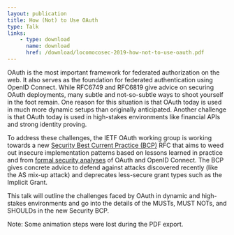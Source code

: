 ```yaml
---
layout: publication
title: How (Not) to Use OAuth
type: Talk
links:
    - type: download
      name: download
      href: /download/locomocosec-2019-how-not-to-use-oauth.pdf
---
```


OAuth is the most important framework for federated authorization on
the web. It also serves as the foundation for federated authentication
using OpenID Connect. While RFC6749 and RFC6819 give advice on
securing OAuth deployments, many subtle and not-so-subtle ways to
shoot yourself in the foot remain. One reason for this situation is
that OAuth today is used in much more dynamic setups than originally
anticipated. Another challenge is that OAuth today is used in
high-stakes environments like financial APIs and strong identity
proving.

To address these challenges, the IETF OAuth working group is working
towards a
new
[Security Best Current Practice (BCP)](/publications/2018-12-28-oauth-bcp/)
RFC that aims to weed out insecure implementation patterns based on
lessons learned in practice and from [formal security analyses](/publications/2018-10-19-an-expressive-formal-web-model) of OAuth
and OpenID Connect. The BCP gives concrete advice to defend against
attacks discovered recently (like the AS mix-up attack) and deprecates
less-secure grant types such as the Implicit Grant.

This talk will outline the challenges faced by OAuth in dynamic and
high-stakes environments and go into the details of the MUSTs, MUST
NOTs, and SHOULDs in the new Security BCP.

Note: Some animation steps were lost during the PDF export. 
